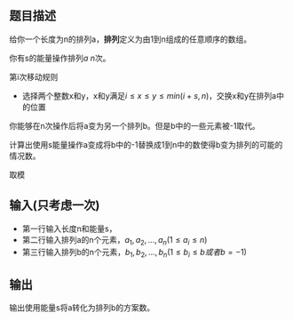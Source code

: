 ## 题目描述

给你一个长度为n的排列a，**排列**定义为由1到n组成的任意顺序的数组。

你有s的能量操作排列$a$ $n$次。

第i次移动规则
- 选择两个整数x和y，x和y满足$i\le x\le y\le min(i+s,n)$，交换x和y在排列a中的位置

你能够在n次操作后将a变为另一个排列b。但是b中的一些元素被-1取代。

计算出使用s能量操作a变成将b中的-1替换成1到n中的数使得b变为排列的可能的情况数。

取模

## 输入(只考虑一次)

- 第一行输入长度n和能量s，
- 第二行输入排列a的n个元素，$a_1,a_2,...,a_n(1\le a_i\le n)$
- 第三行输入排列b的n个元素，$b_1,b_2,...,b_n(1\le b_i\le b 或者 b=-1)$

## 输出

输出使用能量s将a转化为排列b的方案数。


